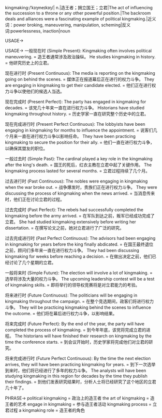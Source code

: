kingmaking:/ˈkɪŋmeɪkɪŋ/| n.|造王者；拥立国王；立君|The act of influencing the succession to a throne or any other powerful position.|The backroom deals and alliances were a fascinating example of political kingmaking.|近义词：power broking, maneuvering, manipulation, scheming|反义词:powerlessness, inaction|noun

USAGE->

USAGE->
一般现在时 (Simple Present):
Kingmaking often involves political maneuvering. = 造王者通常涉及政治操纵。
He studies kingmaking in history. = 他研究历史上的立君。

现在进行时 (Present Continuous):
The media is reporting on the kingmaking going on behind the scenes. = 媒体正在报道幕后正在进行的权力斗争。
They are engaging in kingmaking to get their candidate elected. = 他们正在进行权力斗争以使他们的候选人当选。

现在完成时 (Present Perfect):
The party has engaged in kingmaking for decades. = 该党几十年来一直在进行权力斗争。
Historians have studied kingmaking throughout history. = 历史学家一直在研究整个历史中的立君。

现在完成进行时 (Present Perfect Continuous):
The lobbyists have been engaging in kingmaking for months to influence the appointment. = 说客们几个月来一直在进行权力斗争以影响任命。
They have been practicing kingmaking to secure the position for their ally. = 他们一直在进行权力斗争，以确保其盟友的职位。


一般过去时 (Simple Past):
The cardinal played a key role in the kingmaking after the king's death. = 国王的死后，红衣主教在立君中起了关键作用。
The kingmaking process lasted for several months. = 立君过程持续了几个月。

过去进行时 (Past Continuous):
The nobles were engaging in kingmaking when the war broke out. = 战争爆发时，贵族们正在进行权力斗争。
They were discussing the process of kingmaking when the news arrived. = 当消息传来时，他们正在讨论立君的过程。


过去完成时 (Past Perfect):
The rebels had successfully completed the kingmaking before the army arrived. = 在军队到达之前，叛军已经成功完成了立君。
She had studied kingmaking extensively before writing her dissertation. = 在撰写论文之前，她对立君进行了广泛的研究。


过去完成进行时 (Past Perfect Continuous):
The advisors had been engaging in kingmaking for years before the king finally abdicated. = 在国王最终退位之前，顾问们多年来一直在进行权力斗争。
They had been discussing kingmaking for weeks before reaching a decision.  = 在做出决定之前，他们已经讨论了几个星期的立君。


一般将来时 (Simple Future):
The election will involve a lot of kingmaking. = 选举将涉及大量的权力斗争。
The upcoming leadership contest will be a test of kingmaking skills. = 即将举行的领导权竞赛将是对立君能力的考验。


将来进行时 (Future Continuous):
The politicians will be engaging in kingmaking throughout the campaign. = 在整个竞选期间，政客们将进行权力斗争。
They will be practicing kingmaking behind the scenes to influence the outcome. = 他们将在幕后进行权力斗争，以影响结果。


将来完成时 (Future Perfect):
By the end of the year, the party will have completed the process of kingmaking. = 到今年年底，该党将完成立君的进程。
The historians will have finished their research on kingmaking by the time the conference starts. = 到会议开始时，历史学家将完成他们对立君的研究。

将来完成进行时 (Future Perfect Continuous):
By the time the next election arrives, they will have been practicing kingmaking for years. = 到下一次选举到来时，他们将已经进行了多年的权力斗争。
The analysts will have been studying kingmaking in this region for decades by the time they publish their findings. = 到他们发表研究结果时，分析人士将已经研究了这个地区的立君几十年了。

PHRASE->
political kingmaking = 政治上的造王者
the art of kingmaking = 造王者的艺术
engage in kingmaking =  参与造王者活动
kingmaking process = 立君过程
a kingmaking role =  造王者的角色


